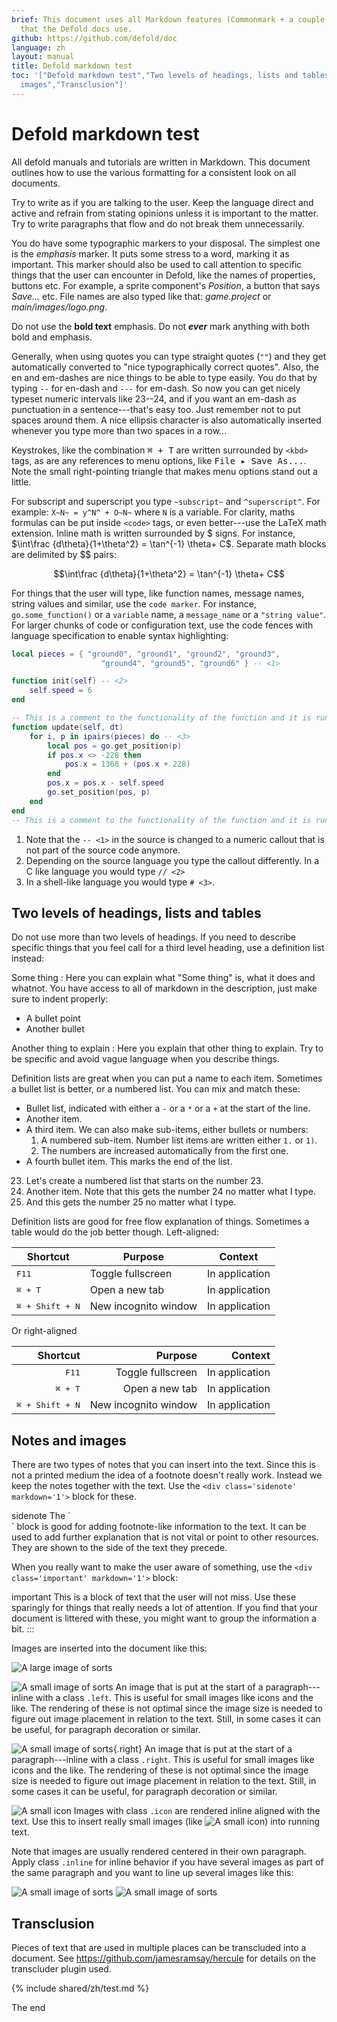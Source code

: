 ```yaml
---
brief: This document uses all Markdown features (Commonmark + a couple of extensions)
  that the Defold docs use.
github: https://github.com/defold/doc
language: zh
layout: manual
title: Defold markdown test
toc: '["Defold markdown test","Two levels of headings, lists and tables","Notes and
  images","Transclusion"]'
---
```


# Defold markdown test

All defold manuals and tutorials are written in Markdown. This document outlines how to use the various formatting for a consistent look on all documents.

Try to write as if you are talking to the user. Keep the language direct and active and refrain from stating opinions unless it is important to the matter. Try to write paragraphs that flow and do not break them unnecessarily.

You do have some typographic markers to your disposal. The simplest one is the *emphasis* marker. It puts some stress to a word, marking it as important. This marker should also be used to call attention to specific things that the user can encounter in Defold, like the names of properties, buttons etc. For example, a sprite component's *Position*, a button that says *Save...* etc. File names are also typed like that: *game.project* or *main/images/logo.png*.

Do not use the **bold text** emphasis. Do not ***ever*** mark anything with both bold and emphasis.

Generally, when using quotes you can type straight quotes (`""`) and they get automatically converted to "nice typographically correct quotes". Also, the en and em-dashes are nice things to be able to type easily. You do that by typing `--` for en-dash and `---` for em-dash. So now you can get nicely typeset numeric intervals like 23--24, and if you want an em-dash as punctuation in a sentence---that's easy too. Just remember not to put spaces around them. A nice ellipsis character is also automatically inserted whenever you type more than two spaces in a row...

Keystrokes, like the combination <kbd>⌘ + T</kbd> are written surrounded by `<kbd>` tags, as are any references to menu options, like <kbd>File ▸ Save As...</kbd>. Note the small right-pointing triangle that makes menu options stand out a little.

For subscript and superscript you type `~subscript~` and `^superscript^`. For example: <code>X~N~ = y^N^ + O~N~</code> where `N` is a variable. For clarity, maths formulas can be put inside `<code>` tags, or even better---use the LaTeX math extension. Inline math is written surrounded by \$ signs. For instance, $\int\frac {d\theta}{1+\theta^2} = \tan^{-1} \theta+ C$. Separate math blocks are delimited by $$ pairs:

```math
\int\frac {d\theta}{1+\theta^2} = \tan^{-1} \theta+ C
```

For things that the user will type, like function names, message names, string values and similar, use the `code marker`. For instance, `go.some_function()` or a `variable` name, a `message_name` or a `"string value"`. For larger chunks of code or configuration text, use the code fences with language specification to enable syntax highlighting:

```lua
local pieces = { "ground0", "ground1", "ground2", "ground3",
                    "ground4", "ground5", "ground6" } -- <1>

function init(self) -- <2>
    self.speed = 6
end

-- This is a comment to the functionality of the function and it is running quite long to force a linebreak
function update(self, dt)
    for i, p in ipairs(pieces) do -- <3>
        local pos = go.get_position(p)
        if pos.x <> -228 then
            pos.x = 1368 + (pos.x + 228)
        end
        pos.x = pos.x - self.speed
        go.set_position(pos, p)
    end
end
-- This is a comment to the functionality of the function and it is running quite long to force a
```
1. Note that the `-- <1>` in the source is changed to a numeric callout that is not part of
   the source code anymore.
2. Depending on the source language you type the callout differently. In a C like language
   you would type `// <2>`
3. In a shell-like language you would type `# <3>`.

## Two levels of headings, lists and tables

Do not use more than two levels of headings. If you need to describe specific things that you feel call for a third level heading, use a definition list instead:

Some thing
: Here you can explain what "Some thing" is, what it does and whatnot. You have access to all of markdown in the description, just make sure to indent properly:
  - A bullet point
  - Another bullet

Another thing to explain
: Here you explain that other thing to explain. Try to be specific and avoid vague language when you describe things.

Definition lists are great when you can put a name to each item. Sometimes a bullet list is better, or a numbered list. You can mix and match these:

- Bullet list, indicated with either a `-` or a `*` or a `+` at the start of the line.
- Another item.
- A third item. We can also make sub-items, either bullets or numbers:
    1. A numbered sub-item. Number list items are written either `1.` or `1)`.
    2. The numbers are increased automatically from the first one.
- A fourth bullet item. This marks the end of the list.

23. Let's create a numbered list that starts on the number 23.
1. Another item. Note that this gets the number 24 no matter what I type.
0. And this gets the number 25 no matter what I type.

Definition lists are good for free flow explanation of things. Sometimes a table would do the job better though. Left-aligned:

| Shortcut                  | Purpose               | Context        |
| ------------------------- | --------------------- | -------------- |
| <kbd>F11</kbd>            | Toggle fullscreen     | In application |
| <kbd>⌘ + T</kbd>         | Open a new tab        | In application |
| <kbd>⌘ + Shift + N</kbd> | New incognito window  | In application |

Or right-aligned

| Shortcut                  | Purpose               | Context        |
| ------------------------: | --------------------: | -------------: |
| <kbd>F11</kbd>            | Toggle fullscreen     | In application |
| <kbd>⌘ + T</kbd>         | Open a new tab        | In application |
| <kbd>⌘ + Shift + N</kbd> | New incognito window  | In application |


## Notes and images

There are two types of notes that you can insert into the text. Since this is not a printed medium the idea of a footnote doesn't really work. Instead we keep the notes together with the text. Use the `<div class='sidenote' markdown='1'>` block for these.

</div> sidenote
The `<div class='sidenote' markdown='1'>` block is good for adding footnote-like information to the text. It can be used to add further explanation that is not vital or point to other resources. They are shown to the side of the text they precede.
</div>

When you really want to make the user aware of something, use the `<div class='important' markdown='1'>` block:

</div> important
This is a block of text that the user will not miss. Use these sparingly for things that really needs a lot of attention. If you find that your document is littered with these, you might want to group the information a bit.
:::

Images are inserted into the document like this:

![A large image of sorts](/manuals/images/test/large.png)

![A small image of sorts](/manuals/images/test/tiny.png) An image that is put at the start of a paragraph---inline with a class `.left`. This is useful for small images like icons and the like. The rendering of these is not optimal since the image size is needed to figure out image placement in relation to the text. Still, in some cases it can be useful, for paragraph decoration or similar.

![A small image of sorts](/manuals/images/test/tiny.png){.right} An image that is put at the start of a paragraph---inline with a class `.right`. This is useful for small images like icons and the like. The rendering of these is not optimal since the image size is needed to figure out image placement in relation to the text. Still, in some cases it can be useful, for paragraph decoration or similar.

![A small icon](/manuals/images/test/icon.svg) Images with class `.icon` are rendered inline aligned with the text. Use this to insert really small images (like ![A small icon](/manuals/images/test/icon.svg)) into running text.

Note that images are usually rendered centered in their own paragraph. Apply class `.inline` for inline behavior if you have several images as part of the same paragraph and you want to line up several images like this:

![A small image of sorts](/manuals/images/test/small.png)
![A small image of sorts](/manuals/images/test/small.png)

## Transclusion

Pieces of text that are used in multiple places can be transcluded into a document. See https://github.com/jamesramsay/hercule for details on the transcluder plugin used.

{% include shared/zh/test.md %}

The end